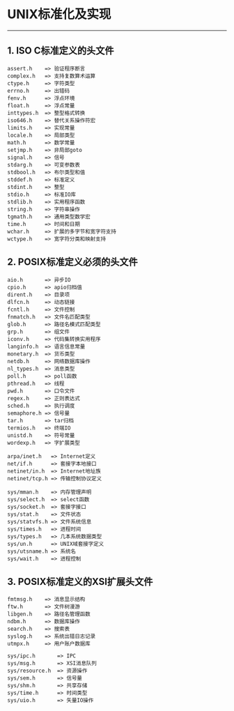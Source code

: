# **UNIX标准化及实现**
***



## **1. ISO C标准定义的头文件**
    assert.h    => 验证程序断言
    complex.h   => 支持复数算术运算
    ctype.h     => 字符类型
    errno.h     => 出错码
    fenv.h      => 浮点环境
    float.h     => 浮点常量
    inttypes.h  => 整型格式转换
    iso646.h    => 替代关系操作符宏
    limits.h    => 实现常量
    locale.h    => 局部类型
    math.h      => 数学常量
    setjmp.h    => 非局部goto
    signal.h    => 信号
    stdarg.h    => 可变参数表
    stdbool.h   => 布尔类型和值
    stddef.h    => 标准定义 
    stdint.h    => 整型 
    stdio.h     => 标准IO库
    stdlib.h    => 实用程序函数 
    string.h    => 字符串操作
    tgmath.h    => 通用类型数学宏
    time.h      => 时间和日期
    wchar.h     => 扩展的多字节和宽字符支持
    wctype.h    => 宽字符分类和映射支持



## **2. POSIX标准定义必须的头文件**
    aio.h       => 异步IO
    cpio.h      => apio归档值
    dirent.h    => 目录项
    dlfcn.h     => 动态链接
    fcntl.h     => 文件控制
    fnmatch.h   => 文件名匹配类型
    glob.h      => 路径名模式匹配类型
    grp.h       => 组文件
    iconv.h     => 代码集转换实用程序
    langinfo.h  => 语言信息常量
    monetary.h  => 货币类型
    netdb.h     => 网络数据库操作
    nl_types.h  => 消息类型
    poll.h      => poll函数
    pthread.h   => 线程
    pwd.h       => 口令文件
    regex.h     => 正则表达式
    sched.h     => 执行调度
    semaphore.h => 信号量
    tar.h       => tar归档
    termios.h   => 终端IO
    unistd.h    => 符号常量
    wordexp.h   => 字扩展类型

    arpa/inet.h   => Internet定义
    net/if.h      => 套接字本地接口
    netinet/in.h  => Internet地址族
    netinet/tcp.h => 传输控制协议定义

    sys/mman.h    => 内存管理声明
    sys/select.h  => select函数
    sys/socket.h  => 套接字接口
    sys/stat.h    => 文件状态
    sys/statvfs.h => 文件系统信息
    sys/times.h   => 进程时间
    sys/types.h   => 几本系统数据类型
    sys/un.h      => UNIX域套接字定义
    sys/utsname.h => 系统名
    sys/wait.h    => 进程控制



## **3. POSIX标准定义的XSI扩展头文件**
    fmtmsg.h    => 消息显示结构
    ftw.h       => 文件树漫游
    libgen.h    => 路径名管理函数
    ndbm.h      => 数据库操作
    search.h    => 搜索表
    syslog.h    => 系统出错日志记录
    utmpx.h     => 用户账户数据库

    sys/ipc.h       => IPC 
    sys/msg.h       => XSI消息队列
    sys/resource.h  => 资源操作
    sys/sem.h       => 信号量
    sys/shm.h       => 共享存储
    sys/time.h      => 时间类型
    sys/uio.h       => 矢量IO操作
